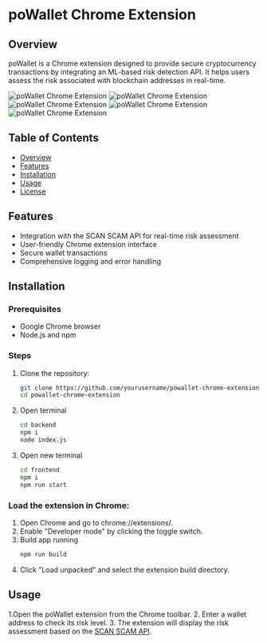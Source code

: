 # poWallet Chrome Extension

## Overview
poWallet is a Chrome extension designed to provide secure cryptocurrency transactions by integrating an ML-based risk detection API. It helps users assess the risk associated with blockchain addresses in real-time.

![poWallet Chrome Extension](https://github.com/Tiramisu800/powallet-ex-wallet/assets/97789571/c76a3d33-ac6d-4b15-9994-f8cf10b9e224)
![poWallet Chrome Extension](https://github.com/Tiramisu800/powallet-ex-wallet/assets/97789571/de169fa7-95e8-48f0-b501-9382e73e44ee)
![poWallet Chrome Extension](https://github.com/Tiramisu800/powallet-ex-wallet/assets/97789571/277753ec-8c35-4ab1-a41e-25728e6d3923)
![poWallet Chrome Extension](https://github.com/Tiramisu800/powallet-ex-wallet/assets/97789571/4ba25f44-3722-4f12-b018-c8b3870a91e1)
![poWallet Chrome Extension](https://github.com/Tiramisu800/powallet-ex-wallet/assets/97789571/847d9399-d7a3-47c2-8e2d-c8fa671e3a7f)




## Table of Contents
- [Overview](#overview)
- [Features](#features)
- [Installation](#installation)
- [Usage](#usage)
- [License](#license)

## Features
- Integration with the SCAN SCAM API for real-time risk assessment
- User-friendly Chrome extension interface
- Secure wallet transactions
- Comprehensive logging and error handling

## Installation

### Prerequisites
- Google Chrome browser
- Node.js and npm

### Steps
1. Clone the repository:
   ```bash
   git clone https://github.com/yourusername/powallet-chrome-extension.git
   cd powallet-chrome-extension
2. Open terminal
   ```bash
   cd backend
   npm i
   node index.js
5. Open new terminal
    ```bash
    cd frontend
    npm i
    npm run start
    
### Load the extension in Chrome:

1. Open Chrome and go to chrome://extensions/.
2. Enable "Developer mode" by clicking the toggle switch.
3. Build app running
   ```bash
   npm run build
5. Click "Load unpacked" and select the extension build directory.

## Usage
1.Open the poWallet extension from the Chrome toolbar.
2. Enter a wallet address to check its risk level.
3. The extension will display the risk assessment based on the [SCAN SCAM API](https://github.com/varenyeolad/scan-fraud-ml).



